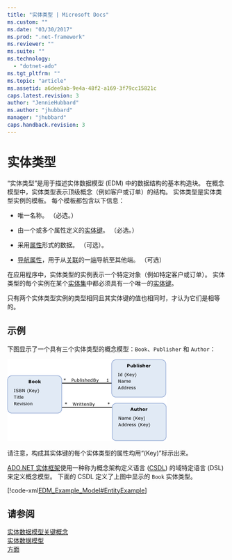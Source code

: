 ```yaml
---
title: "实体类型 | Microsoft Docs"
ms.custom: ""
ms.date: "03/30/2017"
ms.prod: ".net-framework"
ms.reviewer: ""
ms.suite: ""
ms.technology: 
  - "dotnet-ado"
ms.tgt_pltfrm: ""
ms.topic: "article"
ms.assetid: a6dee9ab-9e4a-48f2-a169-3f79cc15821c
caps.latest.revision: 3
author: "JennieHubbard"
ms.author: "jhubbard"
manager: "jhubbard"
caps.handback.revision: 3
---
```

# 实体类型
“实体类型”是用于描述实体数据模型 \(EDM\) 中的数据结构的基本构造块。  在概念模型中，实体类型表示顶级概念（例如客户或订单）的结构。  实体类型是实体类型实例的模板。  每个模板都包含以下信息：  
  
-   唯一名称。  （必选。）  
  
-   由一个或多个属性定义的[实体键](../../../../docs/framework/data/adonet/entity-key.md)。  （必选。）  
  
-   采用[属性](../../../../docs/framework/data/adonet/property.md)形式的数据。  （可选）。  
  
-   [导航属性](../../../../docs/framework/data/adonet/navigation-property.md)，用于从[关联](../../../../docs/framework/data/adonet/association-type.md)的一[端](../../../../docs/framework/data/adonet/association-end.md)导航至其他端。  （可选）  
  
 在应用程序中，实体类型的实例表示一个特定对象（例如特定客户或订单）。  实体类型的每个实例在某个[实体集](../../../../docs/framework/data/adonet/entity-set.md)中都必须具有一个唯一的[实体键](../../../../docs/framework/data/adonet/entity-key.md)。  
  
 只有两个实体类型实例的类型相同且其实体键的值也相同时，才认为它们是相等的。  
  
## 示例  
 下图显示了一个具有三个实体类型的概念模型：`Book`、`Publisher` 和 `Author`：  
  
 ![示例模型](../../../../docs/framework/data/adonet/media/examplemodel.gif "ExampleModel")  
  
 请注意，构成其实体键的每个实体类型的属性均用“\(Key\)”标示出来。  
  
 [ADO.NET 实体框架](../../../../docs/framework/data/adonet/ef/index.md)使用一种称为概念架构定义语言 \([CSDL](../../../../docs/framework/data/adonet/ef/language-reference/csdl-specification.md)\) 的域特定语言 \(DSL\) 来定义概念模型。  下面的 CSDL 定义了上图中显示的 `Book` 实体类型。  
  
 [!code-xml[EDM_Example_Model#EntityExample](../../../../samples/snippets/xml/VS_Snippets_Data/edm_example_model/xml/books.edmx#entityexample)]  
  
## 请参阅  
 [实体数据模型关键概念](../../../../docs/framework/data/adonet/entity-data-model-key-concepts.md)   
 [实体数据模型](../../../../docs/framework/data/adonet/entity-data-model.md)   
 [方面](../../../../docs/framework/data/adonet/facet.md)